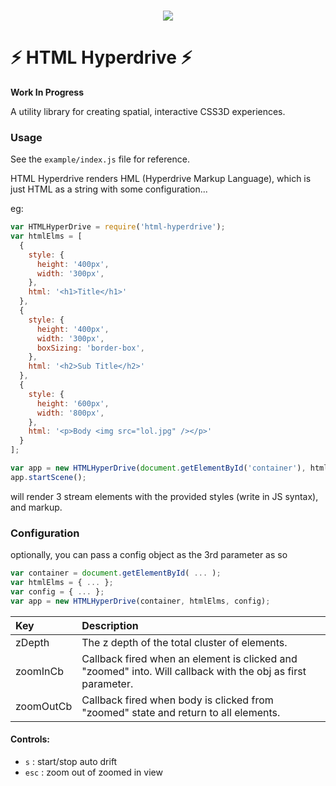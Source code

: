<p align="center">
  <br />
  <img src="https://raw.githubusercontent.com/mannynotfound/html-hyperdrive/master/hyperdrive.gif" />
</p>

# :zap: HTML Hyperdrive :zap:

__Work In Progress__

A utility library for creating spatial, interactive CSS3D experiences.

### Usage

See the `example/index.js` file for reference.

HTML Hyperdrive renders HML (Hyperdrive Markup Language), which is just HTML as a string with some configuration...

eg:

```js
var HTMLHyperDrive = require('html-hyperdrive');
var htmlElms = [
  {
    style: {
      height: '400px',
      width: '300px',
    },
    html: '<h1>Title</h1>'
  },
  {
    style: {
      height: '400px',
      width: '300px',
      boxSizing: 'border-box',
    },
    html: '<h2>Sub Title</h2>'
  },
  {
    style: {
      height: '600px',
      width: '800px',
    },
    html: '<p>Body <img src="lol.jpg" /></p>'
  }
];

var app = new HTMLHyperDrive(document.getElementById('container'), htmlElms);
app.startScene();
```

will render 3 stream elements with the provided styles (write in JS syntax), and markup.

### Configuration

optionally, you can pass a config object as the 3rd parameter as so

```js
var container = document.getElementById( ... );
var htmlElms = { ... };
var config = { ... };
var app = new HTMLHyperDrive(container, htmlElms, config);
```

Key | Description
:------- | :----------
zDepth | The z depth of the total cluster of elements.
zoomInCb | Callback fired when an element is clicked and "zoomed" into. Will callback with the obj as first parameter.
zoomOutCb | Callback fired when body is clicked from "zoomed" state and return to all elements.


#### Controls:

* `s` : start/stop auto drift 
* `esc` : zoom out of zoomed in view
